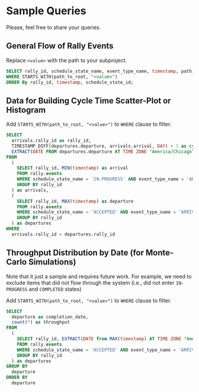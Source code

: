 # Sample Queries

Please, feel free to share your queries. 

## General Flow of Rally Events

Replace ```<value>``` with the path to your subproject.

```sql
SELECT rally_id, schedule_state_name, event_type_name, timestamp, path_to_root FROM rally.events 
WHERE STARTS_WITH(path_to_root, "<value>") 
ORDER By rally_id, timestamp, schedule_state_id;
```

## Data for Building Cycle Time Scatter-Plot or Histogram

Add ```STARTS_WITH(path_to_root, "<value>")``` to ```WHERE``` clause to filter.

```sql
SELECT 
  arrivals.rally_id as rally_id, 
  TIMESTAMP_DIFF(departures.departure, arrivals.arrival, DAY) + 1 as cycle_time_in_days, 
  EXTRACT(DATE FROM departures.departure AT TIME ZONE "America/Chicago") as completion_date 
FROM 
  (
    SELECT rally_id, MIN(timestamp) as arrival 
    FROM rally.events 
    WHERE schedule_state_name = 'IN-PROGRESS' AND event_type_name = 'ARRIVAL' 
    GROUP BY rally_id
  ) as arrivals,
  (
    SELECT rally_id, MAX(timestamp) as departure 
    FROM rally.events 
    WHERE schedule_state_name = 'ACCEPTED' AND event_type_name = 'ARRIVAL' 
    GROUP BY rally_id
  ) as departures
WHERE 
  arrivals.rally_id = departures.rally_id
```

## Throughput Distribution by Date (for Monte-Carlo Simulations)

Note that it just a sample and requires future work. For example, we need to exclude items that did not
flow through the system (i.e., did not enter ```IN-PROGRESS``` and ```COMPLETED``` states)

Add ```STARTS_WITH(path_to_root, "<value>")``` to ```WHERE``` clause to filter.

```sql
SELECT 
  departure as completion_date,
  count(*) as throughput 
FROM 
  (
    SELECT rally_id, EXTRACT(DATE from MAX(timestamp) AT TIME ZONE "America/Chicago") as departure 
    FROM rally.events 
    WHERE schedule_state_name = 'ACCEPTED' AND event_type_name = 'ARRIVAL' 
    GROUP BY rally_id
  ) as departures
GROUP BY
  departure
ORDER BY 
  departure
```